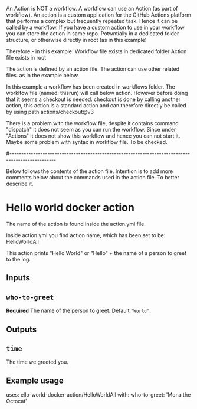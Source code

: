 An Action is NOT a workflow. A workflow can use an Action (as part of workflow).
An action is a custom application for the GitHub Actions platform that performs a complex but frequently repeated task. Hence it can be called by a workflow.
If you have a custom action to use in your workflow you can store the action in same repo. Potwntially in a dedicated folder structure, or otherwise directly in root (as in this example)

Therefore - in this example:
Workflow file exists in dedicated folder
Action file exists in root

The action is defined by an action file. The action can use other related files. as in the example below.

In this example a workflow has been created in workflows folder. The worklfow file (named: thisrun) will call below action. However before doing that it seems a checkout is needed. checkout is done by calling another action, this action is a standard action and can therefore directly be called by using path actions/checkout@v3

There is a problem with the workflow file, despite it contains command "dispatch" it does not seem as you can run the workflow. Since under "Actions" it does not show this workflow and hence you can not start it. Maybe some problem with syntax in workflow file. To be checked.

#-------------------------------------------------------------------------------------------------

Below follows the contents of the action file. Intention is to add more comments below about the commands used in the action file. To better describe it.

# Hello world docker action
The name of the action is found inside the action.yml file

Inside action.yml you find action name, which has been set to be: HelloWorldAll

This action prints "Hello World" or "Hello" + the name of a person to greet to the log.

## Inputs

## `who-to-greet`

**Required** The name of the person to greet. Default `"World"`.

## Outputs

## `time`

The time we greeted you.

## Example usage

uses: ello-world-docker-action/HelloWorldAll
with:
  who-to-greet: 'Mona the Octocat'
